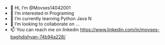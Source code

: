 - 👋 Hi, I’m @Movses14042001
- 👀 I’m interested in Programing 
- 🌱 I’m currently learning Python Java N
- 💞️ I’m looking to collaborate on ...
- 📫 You can reach me on linkedin https://www.linkedin.com/in/movses-baghdishyan-74b94a228/
<!---
Movses14042001/Movses14042001 is a ✨ special ✨ repository because its `README.md` (this file) appears on your GitHub profile.
You can click the Preview link to take a look at your changes.
--->
